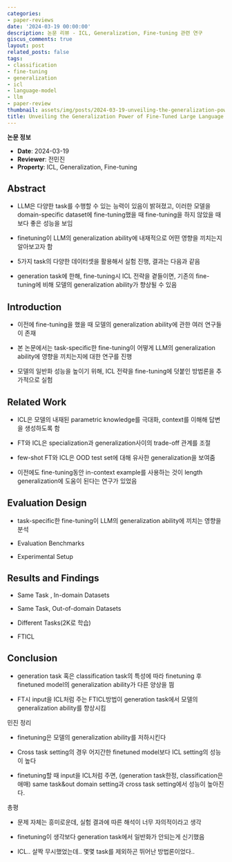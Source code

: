 ```yaml
---
categories:
- paper-reviews
date: '2024-03-19 00:00:00'
description: 논문 리뷰 - ICL, Generalization, Fine-tuning 관련 연구
giscus_comments: true
layout: post
related_posts: false
tags:
- classification
- fine-tuning
- generalization
- icl
- language-model
- llm
- paper-review
thumbnail: assets/img/posts/2024-03-19-unveiling-the-generalization-power-of-fine-tuned-large/thumbnail.jpg
title: Unveiling the Generalization Power of Fine-Tuned Large Language Models
---
```


**논문 정보**
- **Date**: 2024-03-19
- **Reviewer**: 전민진
- **Property**: ICL, Generalization, Fine-tuning

## Abstract

- LLM은 다양한 task를 수행할 수 있는 능력이 있음이 밝혀졌고, 이러한 모델을 domain-specific dataset에 fine-tuning했을 때 fine-tuning을 하지 않았을 때 보다 좋은 성능을 보임

- finetuning이 LLM의 generalization ability에 내재적으로 어떤 영향을 끼치는지 알아보고자 함

- 5가지 task의 다양한 데이터셋을 활용해서 실험 진행, 결과는 다음과 같음

- generation task에 한해, fine-tuning시 ICL 전략을 곁들이면, 기존의 fine-tuning에 비해 모델의 generalization ability가 향상될 수 있음

## Introduction

- 이전에 fine-tuning을 했을 때 모델의 generalization ability에 관한 여러 연구들이 존재

- 본 논문에서는 task-specific한 fine-tuning이 어떻게 LLM의 generalization ability에 영향을 끼치는지에 대한 연구를 진행

- 모델의 일반화 성능을 높이기 위해, ICL 전략을 fine-tuning에 덧붙인 방법론을 추가적으로 실험

## Related Work

- ICL은 모델의 내재된 parametric knowledge를 극대화, context를 이해해 답변을 생성하도록 함

- FT와 ICL은 specialization과 generalization사이의 trade-off 관계를 조절

- few-shot FT와 ICL은 OOD test set에 대해 유사한 generalization을 보여줌

- 이전에도 fine-tuning동안 in-context example를 사용하는 것이 length generalization에 도움이 된다는 연구가 있었음

## Evaluation Design

- task-specific한 fine-tuning이 LLM의 generalization ability에 끼치는 영향을 분석

- Evaluation Benchmarks

- Experimental Setup

## Results and Findings

- Same Task , In-domain Datasets

- Same Task, Out-of-domain Datasets

- Different Tasks(2K로 학습)

- FTICL

## Conclusion

- generation task 혹은 classification task의 특성에 따라 finetuning 후 finetuned model의 generalization ability가 다른 양상을 띔

- FT시 input을 ICL처럼 주는 FTICL방법이 generation task에서 모델의 generalization ability를 향상시킴

민진 정리

- finetuning은 모델의 generalization ability를 저하시킨다

- Cross task setting의 경우 어지간한 finetuned model보다 ICL setting의 성능이 높다

- finetuning할 때 input을 ICL처럼 주면, (generation task한정, classification은 애매) same task&out domain setting과 cross task setting에서 성능이 높아진다.

총평

- 문제 자체는 흥미로운데, 실험 결과에 따른 해석이 너무 자의적이라고 생각

- finetuning이 생각보다 generation task에서 일반화가 안되는게 신기했음

- ICL.. 살짝 무시했었는데.. 몇몇  task를 제외하곤 뛰어난 방법론이었다..
